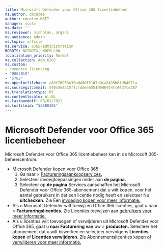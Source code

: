 ```yaml
---
title: Microsoft Defender voor Office 365 licentiebeheer
ms.author: cmcatee
author: cmcatee-MSFT
manager: scotv
ms.date: ''
ms.reviewer: nicholak, argani
ms.audience: Admin
ms.topic: article
ms.service: o365-administration
ROBOTS: NOINDEX, NOFOLLOW
localization_priority: Normal
ms.collection: Adm_O365
ms.custom:
- commerce_licensing
- "9003019"
- "5782"
ms.openlocfilehash: a60f70953e30ad490f51d7b9ca8495b81d84071a
ms.sourcegitcommit: 540a4e2515f7cfddee65519046454fc4437cd287
ms.translationtype: MT
ms.contentlocale: nl-NL
ms.lasthandoff: 08/01/2021
ms.locfileid: "53688105"
---
```

# <a name="microsoft-defender-for-office-365-license-management"></a>Microsoft Defender voor Office 365 licentiebeheer

Microsoft Defender voor Office 365 licentiebeheer kan in de Microsoft 365-beheercentrum.

- Microsoft Defender kopen voor Office 365:
    1. Ga naar   >  [Factureringsaankoopservices.](https://go.microsoft.com/fwlink/p/?linkid=868433)
    2. Selecteer invoegtoepassingen onder aan **de pagina.**
    3. Selecteer op **de pagina** Services aanschaffen het Microsoft Defender voor Office 365-abonnement dat u wilt kopen, voer het aantal gebruikers in dat een licentie nodig heeft en selecteer Nu **uitchecken.** Zie Een [invoeging kopen voor meer informatie.](/microsoft-365/commerce/buy-or-edit-an-add-on)
- Als u Microsoft Defender wilt toewijzen Office 365 licenties, gaat u naar  >  **Factureringslicenties.** Zie Licenties toewijzen aan [gebruikers voor meer informatie.](/microsoft-365/admin/manage/assign-licenses-to-users)
- Als u licenties wilt toevoegen of verwijderen uit Microsoft Defender voor Office 365, gaat u **naar Facturering van** uw  >  **producten.** Selecteer het abonnement dat u wilt bijwerken en selecteer vervolgens **Licenties kopen** of **Licenties verwijderen.** Zie Abonnementslicenties kopen [of verwijderen voor meer informatie.](/microsoft-365/commerce/licenses/buy-licenses)